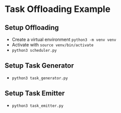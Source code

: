 # Task Offloading Example

## Setup Offloading

- Create a virtual environment `python3 -m venv venv`
- Activate with `source venv/bin/activate`
- `python3 scheduler.py`

## Setup Task Generator

- `python3 task_generator.py`

## Setup Task Emitter

- `python3 task_emitter.py`


